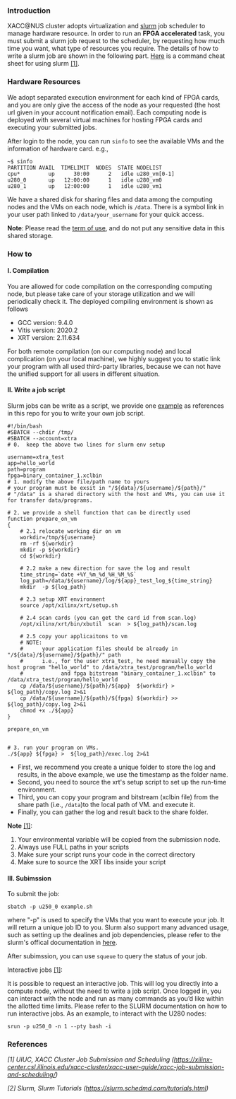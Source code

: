 ### Introduction

XACC@NUS cluster adopts virtualization and [slurm](https://slurm.schedmd.com/documentation.html) job scheduler to manage hardware resource. 
In order to run an __FPGA accelerated__ task, you must submit a slurm job request to the scheduler, by requesting how much time you want, what type of resources you require. The details of how to write a slurm job are shown in the following part.  [Here](slurm.pdf) is a command cheat sheet for using slurm [[1]](https://xilinx-center.csl.illinois.edu/xacc-cluster/xacc-user-guide/xacc-job-submission-and-scheduling/).


### Hardware Resources

We adopt separated execution environment for each kind of FPGA cards, and you are only give the access of the node as your requested (the host url given in your account notification email). Each computing node is deployed with several virtual machines for hosting FPGA cards and executing your submitted jobs.

After login to the node, you can run ```sinfo``` to see the available VMs and the information of hardware card.
e.g., 
```
~$ sinfo
PARTITION AVAIL  TIMELIMIT  NODES  STATE NODELIST
cpu*         up      30:00      2   idle u280_vm[0-1]
u280_0       up   12:00:00      1   idle u280_vm0
u280_1       up   12:00:00      1   idle u280_vm1

```

We have a shared disk for sharing files and data among the computing nodes and the VMs on each node, which is ```/data```.
There is a symbol link in your user path linked to ```/data/your_username``` for your quick access.

__Note__: Please read the [term of use](term_of_use.md), and do not put any sensitive data in this shared storage.


### How to

#### I. Compilation
You are allowed for code compilation on the corresponding computing node, but please take care of your storage utilization and we will periodically check it. 
The deployed compiling environment is shown as follows 

* GCC version: 9.4.0
* Vitis version: 2020.2
* XRT version: 2.11.634

For both remote compilation (on our computing node) and local complication (on your local machine), we highly suggest you to static link your program with all used third-party libraries, because we can not have the unified support for all users in different situation. 

#### II. Write a job script

Slurm jobs can be write as a script, we provide one [example](example.sh) as references in this repo for you to write your own job script.


```shell
#!/bin/bash
#SBATCH --chdir /tmp/
#SBATCH --account=xtra
# 0.  keep the above two lines for slurm env setup  

username=xtra_test
app=hello_world
path=program
fpga=binary_container_1.xclbin
# 1. modify the above file/path name to yours
# your program must be exsit in "/${data}/${username}/${path}/"
# "/data" is a shared directory with the host and VMs, you can use it for transfer data/programs.

# 2. we provide a shell function that can be directly used
function prepare_on_vm
{
    # 2.1 relocate working dir on vm
    workdir=/tmp/${username}
    rm -rf ${workdir}
    mkdir -p ${workdir}
    cd ${workdir}

    # 2.2 make a new direction for save the log and result
    time_string=`date +%Y_%m_%d_%H_%M_%S`
    log_path=/data/${username}/log/${app}_test_log_${time_string}
    mkdir  -p ${log_path}

    # 2.3 setup XRT environment
    source /opt/xilinx/xrt/setup.sh

    # 2.4 scan cards (you can get the card id from scan.log)
    /opt/xilinx/xrt/bin/xbutil  scan  > ${log_path}/scan.log

    # 2.5 copy your applicaitons to vm
    # NOTE:
    #      your application files should be already in "/${data}/${username}/${path}/" path
    #      i.e., for the user xtra_test, he need manually copy the host program "hello_world" to /data/xtra_test/program/hello_world
    #            and fpga bitstream "binary_container_1.xclbin" to /data/xtra_test/program/hello_world
    cp /data/${username}/${path}/${app}  ${workdir} >  ${log_path}/copy.log 2>&1
    cp /data/${username}/${path}/${fpga} ${workdir} >> ${log_path}/copy.log 2>&1
    chmod +x ./${app}
}

prepare_on_vm


# 3. run your program on VMs.
./${app} ${fpga} >  ${log_path}/exec.log 2>&1

```

* First, we recommend you create a unique folder to store the log and results, in the above example, we use the timestamp as the folder name.
* Second, you need to source the xrt's setup script to set up the run-time environment.
* Third, you can copy your program and bitstream (xclbin file) from the share path (i.e., ```/data```)to the local path of VM. and execute it.
* Finally, you can gather the log and result back to the share folder.

__Note__ [[1]](https://xilinx-center.csl.illinois.edu/xacc-cluster/xacc-user-guide/xacc-job-submission-and-scheduling/):

1. Your environmental variable will be copied from the submission node.
2. Always use FULL paths in your scripts
3. Make sure your script runs your code in the correct directory
4. Make sure to source the XRT libs inside your script


#### III. Subimssion


To submit the job:

```shell
sbatch -p u250_0 example.sh
```

where "-p" is used to specify the VMs that you want to execute your job. It will return a unique job ID to you. Slurm also support many advanced usage, such as setting up the dealines and job dependencies, please refer to the slurm's offical documentation in [here](https://slurm.schedmd.com/sbatch.html).

After subimssion, you can use ```squeue``` to query the status of your job.


Interactive jobs [[1]](https://xilinx-center.csl.illinois.edu/xacc-cluster/xacc-user-guide/xacc-job-submission-and-scheduling/):

It is possible to request an interactive job. This will log you directly into a compute node, without the need to write a job script. Once logged in, you can interact with the node and run as many commands as you’d like within the allotted time limits. Please refer to the SLURM documentation on how to run interactive jobs. As an example,  to interact with the U280 nodes:


```shell
srun -p u250_0 -n 1 --pty bash -i
```

### References

_[1] UIUC, XACC Cluster Job Submission and Scheduling (https://xilinx-center.csl.illinois.edu/xacc-cluster/xacc-user-guide/xacc-job-submission-and-scheduling/)_

_[2] Slurm, Slurm Tutorials (https://slurm.schedmd.com/tutorials.html)_

